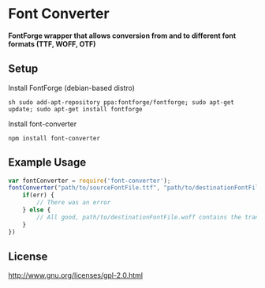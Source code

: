 # Font Converter

**FontForge wrapper that allows conversion from and to different font formats (TTF, WOFF, OTF)**

## Setup

Install FontForge (debian-based distro)

```
sh sudo add-apt-repository ppa:fontforge/fontforge; sudo apt-get update; sudo apt-get install fontforge
```

Install font-converter

```
npm install font-converter
```

## Example Usage

``` js
var fontConverter = require('font-converter');
fontConverter("path/to/sourceFontFile.ttf", "path/to/destinationFontFile.woff", function (err) {
	if(err) {
		// There was an error
	} else {
		// All good, path/to/destinationFontFile.woff contains the transformed font file
	}
})
```

## License

http://www.gnu.org/licenses/gpl-2.0.html